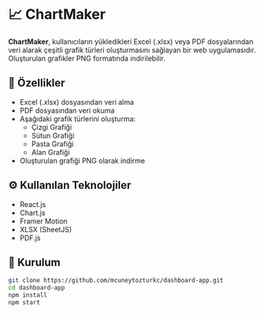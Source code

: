 # 📈 ChartMaker

**ChartMaker**, kullanıcıların yükledikleri Excel (.xlsx) veya PDF dosyalarından veri alarak çeşitli grafik türleri oluşturmasını sağlayan bir web uygulamasıdır. Oluşturulan grafikler PNG formatında indirilebilir.

## 🧩 Özellikler

- Excel (.xlsx) dosyasından veri alma
- PDF dosyasından veri okuma
- Aşağıdaki grafik türlerini oluşturma:
  - Çizgi Grafiği
  - Sütun Grafiği
  - Pasta Grafiği
  - Alan Grafiği
- Oluşturulan grafiği PNG olarak indirme

## ⚙️ Kullanılan Teknolojiler

- React.js
- Chart.js
- Framer Motion
- XLSX (SheetJS)
- PDF.js

## 🔧 Kurulum

```bash
git clone https://github.com/mcuneytozturkc/dashboard-app.git
cd dashboard-app
npm install
npm start
